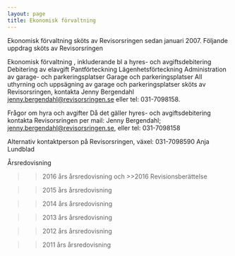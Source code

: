 ```yaml
---
layout: page
title: Ekonomisk förvaltning
---
```

Ekonomisk förvaltning sköts av Revisorsringen sedan januari 2007.
Följande uppdrag sköts av Revisorsringen

Ekonomisk förvaltning , inkluderande bl a hyres- och avgiftsdebitering
Debitering av elavgift
Pantförteckning
Lägenhetsförteckning
Administration av garage- och parkeringsplatser
Garage och parkeringsplatser
All uthyrning och uppsägning av garage och parkeringsplatser sköts av Revisorsringen, kontakta Jenny Bergendahl jenny.bergendahl@revisorsringen.se eller tel: 031-7098158.

Frågor om hyra och avgifter
Då det gäller hyres- och avgiftsdebitering kontakta Revisorsringen per mail:
Jenny Bergendahl; jenny.bergendahl@revisorsringen.se, eller tel: 031-7098158

Alternativ kontaktperson på Revisorsringen, växel: 031-7098590
Anja Lundblad

Årsredovisning
>>2016 års årsredovisning och >>2016 Revisionsberättelse

>>2015 års årsredovisning

>>2014 års årsredovisning

>>2013 års årsredovisning

>>2012 års årsredovisning

>>2011 års årsredovisning
